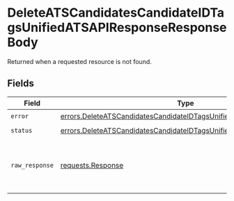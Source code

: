 # DeleteATSCandidatesCandidateIDTagsUnifiedATSAPIResponseResponseBody

Returned when a requested resource is not found.


## Fields

| Field                                                                                                                                                        | Type                                                                                                                                                         | Required                                                                                                                                                     | Description                                                                                                                                                  |
| ------------------------------------------------------------------------------------------------------------------------------------------------------------ | ------------------------------------------------------------------------------------------------------------------------------------------------------------ | ------------------------------------------------------------------------------------------------------------------------------------------------------------ | ------------------------------------------------------------------------------------------------------------------------------------------------------------ |
| `error`                                                                                                                                                      | [errors.DeleteATSCandidatesCandidateIDTagsUnifiedATSAPIResponseError](../../models/errors/deleteatscandidatescandidateidtagsunifiedatsapiresponseerror.md)   | :heavy_check_mark:                                                                                                                                           | N/A                                                                                                                                                          |
| `status`                                                                                                                                                     | [errors.DeleteATSCandidatesCandidateIDTagsUnifiedATSAPIResponseStatus](../../models/errors/deleteatscandidatescandidateidtagsunifiedatsapiresponsestatus.md) | :heavy_check_mark:                                                                                                                                           | N/A                                                                                                                                                          |
| `raw_response`                                                                                                                                               | [requests.Response](https://requests.readthedocs.io/en/latest/api/#requests.Response)                                                                        | :heavy_minus_sign:                                                                                                                                           | Raw HTTP response; suitable for custom response parsing                                                                                                      |